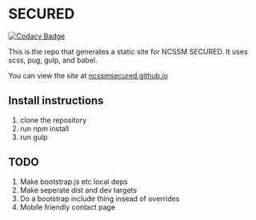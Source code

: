 # SECURED

[![Codacy Badge](https://api.codacy.com/project/badge/Grade/f8633b803c2140829ff3b2f8ad95fc8c)](https://www.codacy.com/app/rmartine/SECURED?utm_source=github.com&amp;utm_medium=referral&amp;utm_content=ncssmSECURED/SECURED&amp;utm_campaign=Badge_Grade)

This is the repo that generates a static site for NCSSM SECURED. It uses scss, pug, gulp, and babel.

You can view the site at [ncssmsecured.github.io](ncssmsecured.github.io)

## Install instructions
1. clone the repository
2. run npm install
3. run gulp

## TODO
1. Make bootstrap.js etc local deps
2. Make seperate dist and dev targets
3. Do a bootstrap include thing insead of overrides
4. Mobile friendly contact page
